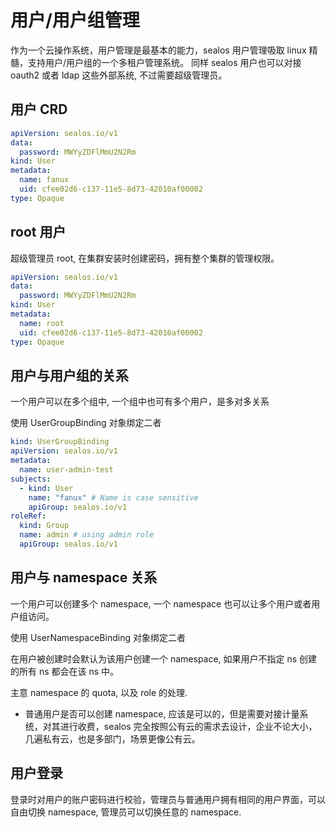 # 用户/用户组管理

作为一个云操作系统，用户管理是最基本的能力，sealos 用户管理吸取 linux 精髓，支持用户/用户组的一个多租户管理系统。
同样 sealos 用户也可以对接 oauth2 或者 ldap 这些外部系统, 不过需要超级管理员。

## 用户 CRD

```yaml
apiVersion: sealos.io/v1
data:
  password: MWYyZDFlMmU2N2Rm
kind: User
metadata:
  name: fanux
  uid: cfee02d6-c137-11e5-8d73-42010af00002
type: Opaque
```

## root 用户

超级管理员 root, 在集群安装时创建密码，拥有整个集群的管理权限。

```yaml
apiVersion: sealos.io/v1
data:
  password: MWYyZDFlMmU2N2Rm
kind: User
metadata:
  name: root
  uid: cfee02d6-c137-11e5-8d73-42010af00002
type: Opaque
```

## 用户与用户组的关系

一个用户可以在多个组中, 一个组中也可有多个用户，是多对多关系

使用 UserGroupBinding 对象绑定二者

```yaml
kind: UserGroupBinding
apiVersion: sealos.io/v1
metadata:
  name: user-admin-test
subjects:
  - kind: User
    name: "fanux" # Name is case sensitive
    apiGroup: sealos.io/v1
roleRef:
  kind: Group
  name: admin # using admin role
  apiGroup: sealos.io/v1
```

## 用户与 namespace 关系

一个用户可以创建多个 namespace, 一个 namespace 也可以让多个用户或者用户组访问。

使用 UserNamespaceBinding 对象绑定二者

在用户被创建时会默认为该用户创建一个 namespace, 如果用户不指定 ns 创建的所有 ns 都会在该 ns 中。

主意 namespace 的 quota, 以及 role 的处理.

- 普通用户是否可以创建 namespace, 应该是可以的，但是需要对接计量系统，对其进行收费，sealos 完全按照公有云的需求去设计，企业不论大小，几遍私有云，也是多部门，场景更像公有云。

## 用户登录

登录时对用户的账户密码进行校验，管理员与普通用户拥有相同的用户界面，可以自由切换 namespace, 管理员可以切换任意的 namespace.
